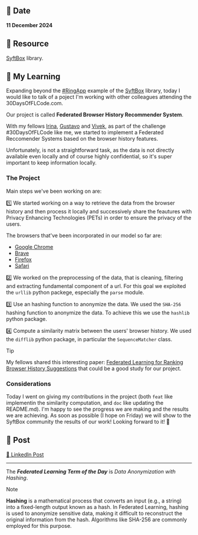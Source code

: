 ## 📅 Date
**11 December 2024**

## 📰 Resource
[SyftBox](https://syftbox-documentation.openmined.org/) library.


## 🔖 My Learning
Expanding beyond the [#RingApp](../day10/day10.md) example of the [SyftBox](https://syftbox-documentation.openmined.org/) library, today I would like to talk of a poject I'm working with other colleagues attending the 30DaysOfFLCode.com.

Our project is called **Federated Browser History Recommender System**.

With my fellows [Irina](https://github.com/IrinaMBejan), [Gustavo](https://github.com/gubertoli) and [Vivek](https://github.com/VivekSil), as part of the challenge #30DaysOfFLCode like me, we started to implement a Federated Reccomender Systems based on the browser history features. 

Unfortunately, is not a straightforward task, as the data is not directly available even locally and of course highly confidential, so it's super important to keep information locally. 

### The Project
Main steps we've been working on are:

1️⃣ We started working on a way to retrieve the data from the browser history and then process it locally and successively share the feautures with Privacy Enhancing Technologies (PETs) in order to ensure the privacy of the users.

The browsers that've been incorporated in our model so far are: 
  - [Google Chrome](https://www.linkedin.com/company/google-chrome/)
  - [Brave](https://www.linkedin.com/company/brave-software/)
  - [Firefox](https://www.linkedin.com/products/mozilla-corporation-firefox-desktop-mobile-enterprise/)
  - [Safari](https://www.linkedin.com/company/apple/)

2️⃣ We worked on the preprocessing of the data, that is cleaning, filtering and extracting fundamental component of a url. For this goal we exploited the `urllib` python packege, especially the `parse` module.

3️⃣ Use an hashing function to anonymize the data. We used the `SHA-256` hashing function to anonymize the data. To achieve this we use the `hashlib` python package.

4️⃣ Compute a similarity matrix between the users' browser history. We used the `difflib` python package, in particular the `SequenceMatcher` class.

> [!TIP]
> My fellows shared this interesting paper: [Federated Learning for Ranking Browser History Suggestions](https://arxiv.org/pdf/1911.11807) that could be a good study for our project.

### Considerations
Today I went on giving my contributions in the project (both `feat` like implementin the similarity computation, and `doc` like updating the README.md).
I'm happy to see the progress we are making and the results we are achieving.
As soon as possible (I hope on Friday) we will show to the SyftBox community the results of our work!
Looking forward to it! 🚀

## 📮 Post 

[📘 LinkedIn Post]()

------
The _**Federated Learning Term of the Day**_ is *Data Anonymization with Hashing*.
> [!NOTE]
> **Hashing** is a mathematical process that converts an input (e.g., a string) into a fixed-length output known as a hash. In Federated Learning, hashing is used to anonymize sensitive data, making it difficult to reconstruct the original information from the hash. Algorithms like SHA-256 are commonly employed for this purpose.

